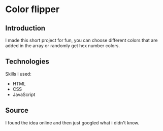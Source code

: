 # Color flipper

## Introduction

I made this short project for fun, you can choose different colors that are added in the array or randomly get hex number colors. 

## Technologies 

Skills i used:

- HTML
- CSS
- JavaScript

## Source

I found the idea online and then just googled what i didn't know. 
